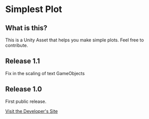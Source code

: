 # Simplest Plot

## What is this?

This is a Unity Asset that helps you make simple plots.
Feel free to contribute.

## Release 1.1

Fix in the scaling of text GameObjects

## Release 1.0

First public release. 



[Visit the Developer's Site](https://www.diversemechanics.com "Diverse Mechanics")